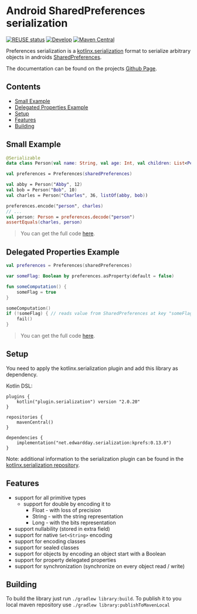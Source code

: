 <!--
SPDX-FileCopyrightText: 2020-2024 Eduard Wolf

SPDX-License-Identifier: Apache-2.0
-->

# Android SharedPreferences serialization

[![REUSE status](https://api.reuse.software/badge/github.com/edwardday/serialization.kprefs)](https://api.reuse.software/info/github.com/edwardday/serialization.kprefs)
[![Develop](https://github.com/EdwarDDay/serialization.kprefs/workflows/Develop/badge.svg?branch=main)](https://github.com/EdwarDDay/serialization.kprefs/actions?query=workflow%3ADevelop+branch%3Amain)
[![Maven Central](https://img.shields.io/maven-central/v/net.edwardday.serialization/kprefs.svg?label=Maven%20Central)](https://search.maven.org/search?q=g:%22net.edwardday.serialization%22%20AND%20a:%22kprefs%22)

Preferences serialization is a [kotlinx.serialization](https://github.com/Kotlin/kotlinx.serialization) format to
serialize arbitrary objects in androids
[SharedPreferences](https://developer.android.com/reference/android/content/SharedPreferences).

The documentation can be found on the projects
[Github Page](https://edwardday.github.io/serialization.kprefs/index.html).

## Contents

<!--- TOC -->

* [Small Example](#small-example)
* [Delegated Properties Example](#delegated-properties-example)
* [Setup](#setup)
* [Features](#features)
* [Building](#building)

<!--- INCLUDE .*-readme-.*
import android.content.*
import kotlin.test.*
import kotlinx.serialization.*
import net.edwardday.serialization.preferences.*
import org.junit.runner.RunWith
import org.robolectric.RobolectricTestRunner

@RunWith(RobolectricTestRunner::class)
class ReadmeExample {

    val sharedPreferences = createContext().getSharedPreferences("test_preferences", Context.MODE_PRIVATE)

    @AfterTest
    fun tearDown() {
        sharedPreferences.edit().clear().apply()
    }

    @Test
    fun readmeTest() {

----- SUFFIX .*-readme-.*
    }
}
-->

## Small Example

```kotlin
@Serializable
data class Person(val name: String, val age: Int, val children: List<Person> = emptyList())

val preferences = Preferences(sharedPreferences)

val abby = Person("Abby", 12)
val bob = Person("Bob", 10)
val charles = Person("Charles", 36, listOf(abby, bob))

preferences.encode("person", charles)
// ...
val person: Person = preferences.decode("person")
assertEquals(charles, person)
```

> You can get the full code [here](library/src/test/java/example/example-readme-01.kt).

## Delegated Properties Example

```kotlin
val preferences = Preferences(sharedPreferences)

var someFlag: Boolean by preferences.asProperty(default = false)

fun someComputation() {
    someFlag = true
}

someComputation()
if (!someFlag) { // reads value from SharedPreferences at key "someFlag"
    fail()
}
```

> You can get the full code [here](library/src/test/java/example/example-readme-02.kt).

## Setup

You need to apply the kotlinx.serialization plugin and add this library as dependency.

Kotlin DSL:

```
plugins {
    kotlin("plugin.serialization") version "2.0.20"
}

repositories {
    mavenCentral()
}

dependencies {
    implementation("net.edwardday.serialization:kprefs:0.13.0")
}
```

Note: additional information to the serialization plugin can be found in the
[kotlinx.serialization repository](https://github.com/Kotlin/kotlinx.serialization).

## Features

* support for all primitive types
  * support for double by encoding it to
    * Float - with loss of precision
    * String - with the string representation
    * Long - with the bits representation
* support nullability (stored in extra field)
* support for native `Set<String>` encoding
* support for encoding classes
* support for sealed classes
* support for objects by encoding an object start with a Boolean
* support for property delegated properties
* support for synchronization (synchronize on every object read / write)

## Building

To build the library just run `./gradlew library:build`. To publish it to you local maven repository use
`./gradlew library:publishToMavenLocal`

